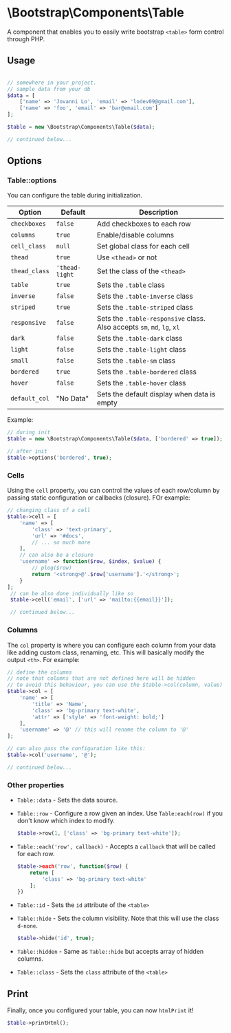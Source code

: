 \Bootstrap\Components\Table
============================

A component that enables you to easily write bootstrap `<table>` form control through PHP.

## Usage
```php

// somewhere in your project.
// sample data from your db
$data = [
    ['name' => 'Jovanni Lo', 'email' => 'lodev09@gmail.com'],
    ['name' => 'foo', 'email' => 'bar@email.com']
];

$table = new \Bootstrap\Components\Table($data);

// continued below...
```

## Options

### Table::options

You can configure the table during initialization.

| Option | Default | Description |
| ------ | ------- | ----------- |
| `checkboxes` | `false` | Add checkboxes to each row |
| `columns` | `true` | Enable/disable columns |
| `cell_class` | `null` | Set global class for each cell |
| `thead` | `true` | Use `<thead>` or not |
| `thead_class` | `'thead-light` | Set the class of the `<thead>` |
| `table` | `true` | Sets the `.table` class |
| `inverse` | `false` | Sets the `.table-inverse` class |
| `striped` | `true` | Sets the `.table-striped` class |
| `responsive` | `false` | Sets the `.table-responsive` class. Also accepts `sm`, `md`, `lg`, `xl` |
| `dark` | `false` | Sets the `.table-dark` class |
| `light` | `false` | Sets the `.table-light` class |
| `small` | `false` | Sets the `.table-sm` class |
| `bordered` | `true` | Sets the `.table-bordered` class |
| `hover` | `false` | Sets the `.table-hover` class |
| `default_col` | "No Data" | Sets the default display when data is empty |

Example:
```php
// during init
$table = new \Bootstrap\Components\Table($data, ['bordered' => true]);

// after init
$table->options('bordered', true);
```

### Cells

Using the `cell` property, you can control the values of each row/column by passing static configuration or callbacks (closure). FOr example:

```php
// changing class of a cell
$table->cell = [
    'name' => [
        'class' => 'text-primary',
        'url' => '#docs',
        // ... so much more
    ],
    // can also be a closure
    'username' => function($row, $index, $value) {
        // plog($row)
        return '<strong>@'.$row['username'].'</strong>';
    }
];
 // can be also done individually like so
 $table->cell('email', ['url' => 'mailto:{{email}}']);

 // continued below...
```

### Columns

The `col` property is where you can configure each column from your data like adding custom class, renaming, etc. This will basically modify the output `<th>`. For example:

```php
// define the columns
// note that columns that are not defined here will be hidden
// to avoid this behaviour, you can use the $table->col(column, value) way
$table->col = [
    'name' => [
        'title' => 'Name',
        'class' => 'bg-primary text-white',
        'attr' => ['style' => 'font-weight: bold;']
    ],
    'username' => '@' // this will rename the column to '@'
];

// can also pass the configuration like this:
$table->col('username', '@');

// continued below...
```

### Other properties

- `Table::data` - Sets the data source.
- `Table::row` - Configure a row given an index. Use `Table:each(row)` if you don't know which index to modify.

    ```php
    $table->row(1, ['class' => 'bg-primary text-white']);
    ```

- `Table::each('row', callback)` - Accepts a `callback` that will be called for each row.

    ```php
    $table->each('row', function($row) {
        return [
            'class' => 'bg-primary text-white'
        ];
    })
    ```

- `Table::id` - Sets the `id` attribute of the `<table>`
- `Table::hide` - Sets the column visibility. Note that this will use the class `d-none`.

    ```php
    $table->hide('id', true);
    ```

- `Table::hidden` - Same as `Table::hide` but accepts array of hidden columns.
- `Table::class` - Sets the `class` attribute of the `<table>`

## Print

Finally, once you configured your table, you can now `htmlPrint` it!
```php
$table->printHtml();
```
